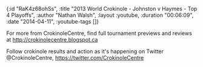 {:id "RaK4z68ohSs",
 :title "2013 World Crokinole - Johnston v Haymes - Top 4 Playoffs",
 :author "Nathan Walsh",
 :layout :youtube,
 :duration "00:06:09",
 :date "2014-04-11",
 :youtube-tags []}


For more from CrokinoleCentre, find full tournament previews and reviews at http://crokinolecentre.blogspot.ca

Follow crokinole results and action as it's happening on Twitter @CrokinoleCentre, https://twitter.com/CrokinoleCentre
